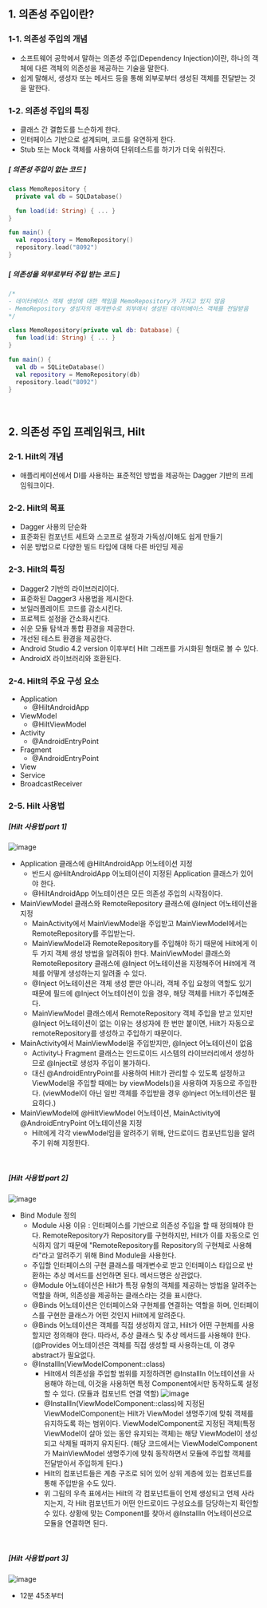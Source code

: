## 1. 의존성 주입이란?


### 1-1. 의존성 주입의 개념


- 소프트웨어 공학에서 말하는 의존성 주입(Dependency Injection)이란, 하나의 객체에 다른 객체의 의존성을 제공하는 기술을 말한다.
- 쉽게 말해서, 생성자 또는 메서드 등을 통해 외부로부터 생성된 객체를 전달받는 것을 말한다.


### 1-2. 의존성 주입의 특징


- 클래스 간 결합도를 느슨하게 한다.
- 인터페이스 기반으로 설계되며, 코드를 유연하게 한다.
- Stub 또는 Mock 객체를 사용하여 단위테스트를 하기가 더욱 쉬워진다.

##### [ 의존성 주입이 없는 코드 ]


```kotlin
class MemoRepository {
  private val db = SQLDatabase()

  fun load(id: String) { ... }
}

fun main() {
  val repository = MemoRepository()
  repository.load("8092")
}
```

##### [ 의존성을 외부로부터 주입 받는 코드 ]


```kotlin
/*
- 데이터베이스 객체 생성에 대한 책임을 MemoRepository가 가지고 있지 않음
- MemoRepository 생성자의 매개변수로 외부에서 생성된 데이터베이스 객체를 전달받음
*/

class MemoRepository(private val db: Database) {
  fun load(id: String) { ... }
}

fun main() {
  val db = SQLiteDatabase()
  val repository = MemoRepository(db)
  repository.load("8092")
}
```
<br>

## 2. 의존성 주입 프레임워크, Hilt


### 2-1. Hilt의 개념


- 애플리케이션에서 DI를 사용하는 표준적인 방법을 제공하는 Dagger 기반의 프레임워크이다.


### 2-2. Hilt의 목표


- Dagger 사용의 단순화
- 표준화된 컴포넌트 세트와 스코프로 설정과 가독성/이해도 쉽게 만들기
- 쉬운 방법으로 다양한 빌드 타입에 대해 다른 바인딩 제공


### 2-3. Hilt의 특징


- Dagger2 기반의 라이브러리이다.
- 표준화된 Dagger3 사용법을 제시한다.
- 보일러플레이트 코드를 감소시킨다.
- 프로젝트 설정을 간소화시킨다.
- 쉬운 모듈 탐색과 통합 환경을 제공한다.
- 개선된 테스트 환경을 제공한다.
- Android Studio 4.2 version 이후부터 Hilt 그래프를 가시화된 형태로 볼 수 있다.
- AndroidX 라이브러리와 호환된다.


### 2-4. Hilt의 주요 구성 요소


- Application
  - @HiltAndroidApp
- ViewModel
  - @HiltViewModel
- Activity
  - @AndroidEntryPoint
- Fragment
  - @AndroidEntryPoint
- View
- Service
- BroadcastReceiver


### 2-5. Hilt 사용법


##### [Hilt 사용법 part 1]


![image](https://github.com/user-attachments/assets/5ede635b-6763-4536-a446-9ffe030285b3)
- Application 클래스에 @HiltAndroidApp 어노테이션 지정
  - 반드시 @HiltAndroidApp 어노테이션이 지정된 Application 클래스가 있어야 한다.
  - @HiltAndroidApp 어노테이션은 모든 의존성 주입의 시작점이다.
- MainViewModel 클래스와 RemoteRepository 클래스에 @Inject 어노테이션을 지정
  - MainActivity에서 MainViewModel을 주입받고 MainViewModel에서는 RemoteRepository를 주입받는다.
  - MainViewModel과 RemoteRepository를 주입해야 하기 때문에 Hilt에게 이 두 가지 객체 생성 방법을 알려줘야 한다. MainViewModel 클래스와 RemoteRepository 클래스에 @Inject 어노테이션을 지정해주어 Hilt에게 객체를 어떻게 생성하는지 알려줄 수 있다.
  - @Inject 어노테이션은 객체 생성 뿐만 아니라, 객체 주입 요청의 역할도 있기 때문에 필드에 @Inject 어노테이션이 있을 경우, 해당 객체를 Hilt가 주입해준다.
  - MainViewModel 클래스에서 RemoteRepository 객체 주입을 받고 있지만 @Inject 어노테이션이 없는 이유는 생성자에 한 번만 붙이면, Hilt가 자동으로 remoteRepository를 생성하고 주입하기 때문이다.
- MainActivity에서 MainViewModel을 주입받지만, @Inject 어노테이션이 없음
  - Activity나 Fragment 클래스는 안드로이드 시스템의 라이브러리에서 생성하므로 @Inject로 생성자 주입이 불가하다.
  - 대신 @AndroidEntryPoint를 사용하여 Hilt가 관리할 수 있도록 설정하고 ViewModel을 주입할 때에는 by viewModels()을 사용하여 자동으로 주입한다. (viewModel이 아닌 일반 객체를 주입받을 경우 @Inject 어노테이션은 필요하다.)
- MainViewModel에 @HiltViewModel 어노테이션, MainActivity에 @AndroidEntryPoint 어노테이션을 지정
  - Hilt에게 각각 viewModel임을 알려주기 위해, 안드로이드 컴포넌트임을 알려주기 위해 지정한다.
<br>

##### [Hilt 사용법 part 2]


![image](https://github.com/user-attachments/assets/393e05f4-354e-47eb-9d11-951119282407)
- Bind Module 정의
  - Module 사용 이유 : 인터페이스를 기반으로 의존성 주입을 할 때 정의해야 한다. RemoteRepository가 Repository를 구현하지만, Hilt가 이를 자동으로 인식하지 않기 때문에 "RemoteRepository를 Repository의 구현체로 사용해라"라고 알려주기 위해 Bind Module을 사용한다.
  - 주입할 인터페이스의 구현 클래스를 매개변수로 받고 인터페이스 타입으로 반환하는 추상 메서드를 선언하면 된다. 메서드명은 상관없다.
  - @Module 어노테이션은 Hilt가 특정 유형의 객체를 제공하는 방법을 알려주는 역할을 하며, 의존성을 제공하는 클래스라는 것을 표시한다.
  - @Binds 어노테이션은 인터페이스와 구현체를 연결하는 역할을 하며, 인터페이스를 구현한 클래스가 어떤 것인지 Hilt에게 알려준다.
  - @Binds 어노테이션은 객체를 직접 생성하지 않고, Hilt가 어떤 구현체를 사용할지만 정의해야 한다. 따라서, 추상 클래스 및 추상 메서드를 사용해야 한다. (@Provides 어노테이션은 객체를 직접 생성할 때 사용하는데, 이 경우 abstract가 필요없다.
  - @InstallIn(ViewModelComponent::class)
    - Hilt에서 의존성을 주입할 범위를 지정하려면 @InstallIn 어노테이션을 사용해야 하는데, 이것을 사용하면 특정 Component에서만 동작하도록 설정할 수 있다. (모듈과 컴포넌트 연결 역할)
    ![image](https://github.com/user-attachments/assets/5251511e-7d18-44a6-81bf-cbaf2c8bb4bf)
    - @InstallIn(ViewModelComponent::class)에 지정된 ViewModelComponent는 Hilt가 ViewModel 생명주기에 맞춰 객체를 유지하도록 하는 범위이다. ViewModelComponent로 지정된 객체(특정 ViewModel이 살아 있는 동안 유지되는 객체)는 해당 ViewModel이 생성되고 삭제될 때까지 유지된다. (해당 코드에서는 ViewModelComponent가 MainViewModel 생명주기에 맞춰 동작하면서 모듈에 주입할 객체를 전달받아서 주입하게 된다.)
    - Hilt의 컴포넌트들은 계층 구조로 되어 있어 상위 계층에 있는 컴포넌트를 통해 주입받을 수도 있다.
    - 위 그림의 우측 표에서는 Hilt의 각 컴포넌트들이 언제 생성되고 언제 사라지는지, 각 Hilt 컴포넌트가 어떤 안드로이드 구성요소를 담당하는지 확인할 수 있다. 상황에 맞는 Component를 찾아서 @InstallIn 어노테이션으로 모듈을 연결하면 된다.
<br>

##### [Hilt 사용법 part 3]


![image](https://github.com/user-attachments/assets/b5fd6d1b-a3b4-47a5-a796-2924318432f9)
- 12분 45초부터
